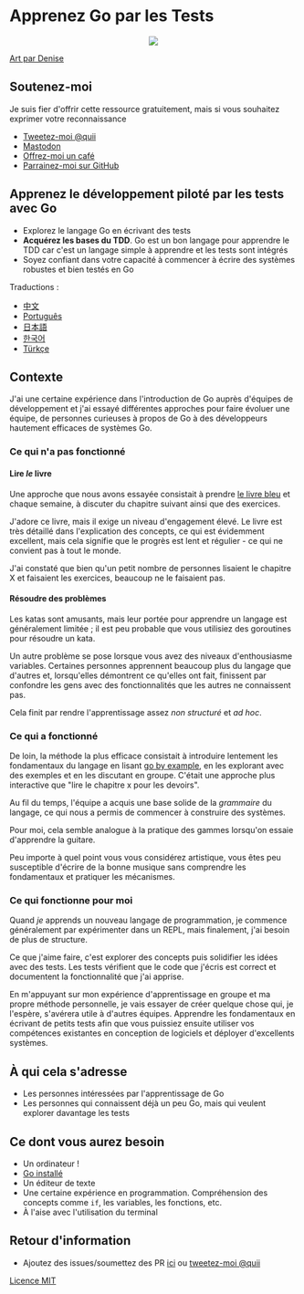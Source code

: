# Apprenez Go par les Tests

<div style="text-align: center">
  <img src="red-green-blue-gophers-smaller.png" />
</div>

[Art par Denise](https://twitter.com/deniseyu21)

## Soutenez-moi

Je suis fier d'offrir cette ressource gratuitement, mais si vous souhaitez exprimer votre reconnaissance

- [Tweetez-moi @quii](https://twitter.com/quii)
- <a rel="me" href="https://mastodon.cloud/@quii">Mastodon</a>
- [Offrez-moi un café](https://www.buymeacoffee.com/quii)
- [Parrainez-moi sur GitHub](https://github.com/sponsors/quii)

## Apprenez le développement piloté par les tests avec Go

* Explorez le langage Go en écrivant des tests
* **Acquérez les bases du TDD**. Go est un bon langage pour apprendre le TDD car c'est un langage simple à apprendre et les tests sont intégrés
* Soyez confiant dans votre capacité à commencer à écrire des systèmes robustes et bien testés en Go

Traductions :

- [中文](https://studygolang.gitbook.io/learn-go-with-tests)
- [Português](https://larien.gitbook.io/aprenda-go-com-testes/)
- [日本語](https://andmorefine.gitbook.io/learn-go-with-tests/)
- [한국어](https://miryang.gitbook.io/learn-go-with-tests/)
- [Türkçe](https://halilkocaoz.gitbook.io/go-programlama-dilini-ogren/)

## Contexte

J'ai une certaine expérience dans l'introduction de Go auprès d'équipes de développement et j'ai essayé différentes approches pour faire évoluer une équipe, de personnes curieuses à propos de Go à des développeurs hautement efficaces de systèmes Go.

### Ce qui n'a pas fonctionné

#### Lire _le_ livre

Une approche que nous avons essayée consistait à prendre [le livre bleu](https://www.amazon.co.uk/Programming-Language-Addison-Wesley-Professional-Computing/dp/0134190440) et chaque semaine, à discuter du chapitre suivant ainsi que des exercices.

J'adore ce livre, mais il exige un niveau d'engagement élevé. Le livre est très détaillé dans l'explication des concepts, ce qui est évidemment excellent, mais cela signifie que le progrès est lent et régulier - ce qui ne convient pas à tout le monde.

J'ai constaté que bien qu'un petit nombre de personnes lisaient le chapitre X et faisaient les exercices, beaucoup ne le faisaient pas.

#### Résoudre des problèmes

Les katas sont amusants, mais leur portée pour apprendre un langage est généralement limitée ; il est peu probable que vous utilisiez des goroutines pour résoudre un kata.

Un autre problème se pose lorsque vous avez des niveaux d'enthousiasme variables. Certaines personnes apprennent beaucoup plus du langage que d'autres et, lorsqu'elles démontrent ce qu'elles ont fait, finissent par confondre les gens avec des fonctionnalités que les autres ne connaissent pas.

Cela finit par rendre l'apprentissage assez _non structuré_ et _ad hoc_.

### Ce qui a fonctionné

De loin, la méthode la plus efficace consistait à introduire lentement les fondamentaux du langage en lisant [go by example](https://gobyexample.com/), en les explorant avec des exemples et en les discutant en groupe. C'était une approche plus interactive que "lire le chapitre x pour les devoirs".

Au fil du temps, l'équipe a acquis une base solide de la _grammaire_ du langage, ce qui nous a permis de commencer à construire des systèmes.

Pour moi, cela semble analogue à la pratique des gammes lorsqu'on essaie d'apprendre la guitare.

Peu importe à quel point vous vous considérez artistique, vous êtes peu susceptible d'écrire de la bonne musique sans comprendre les fondamentaux et pratiquer les mécanismes.

### Ce qui fonctionne pour moi

Quand _je_ apprends un nouveau langage de programmation, je commence généralement par expérimenter dans un REPL, mais finalement, j'ai besoin de plus de structure.

Ce que j'aime faire, c'est explorer des concepts puis solidifier les idées avec des tests. Les tests vérifient que le code que j'écris est correct et documentent la fonctionnalité que j'ai apprise.

En m'appuyant sur mon expérience d'apprentissage en groupe et ma propre méthode personnelle, je vais essayer de créer quelque chose qui, je l'espère, s'avérera utile à d'autres équipes. Apprendre les fondamentaux en écrivant de petits tests afin que vous puissiez ensuite utiliser vos compétences existantes en conception de logiciels et déployer d'excellents systèmes.

## À qui cela s'adresse

* Les personnes intéressées par l'apprentissage de Go
* Les personnes qui connaissent déjà un peu Go, mais qui veulent explorer davantage les tests

## Ce dont vous aurez besoin

* Un ordinateur !
* [Go installé](https://golang.org/)
* Un éditeur de texte
* Une certaine expérience en programmation. Compréhension des concepts comme `if`, les variables, les fonctions, etc.
* À l'aise avec l'utilisation du terminal

## Retour d'information

* Ajoutez des issues/soumettez des PR [ici](https://github.com/quii/learn-go-with-tests) ou [tweetez-moi @quii](https://twitter.com/quii)

[Licence MIT](https://github.com/quii/learn-go-with-tests/blob/main/LICENSE.md)